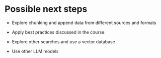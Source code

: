 # Possible next steps

- Explore chunking and append data from different sources and formats 

- Apply best practices discussed in the course

- Explore other searches and use a vector database

- Use other LLM models 